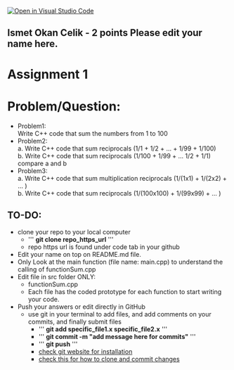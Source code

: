 [![Open in Visual Studio Code](https://classroom.github.com/assets/open-in-vscode-c66648af7eb3fe8bc4f294546bfd86ef473780cde1dea487d3c4ff354943c9ae.svg)](https://classroom.github.com/online_ide?assignment_repo_id=8391190&assignment_repo_type=AssignmentRepo)
## Ismet Okan Celik - 2 points Please edit your name here.

# Assignment 1


# Problem/Question:
 - Problem1: \
    Write C++ code that sum the numbers from 1 to 100
 - Problem2: \
    a. Write C++ code that sum reciprocals (1/1 + 1/2 + … + 1/99 + 1/100)\
    b. Write C++ code that sum reciprocals (1/100 + 1/99 + ... 1/2 + 1/1)\
    compare a and b
 - Problem3: \
    a. Write C++ code that sum multiplication reciprocals (1/(1x1) + 1/(2x2) + … ) \
    b. Write C++ code that sum reciprocals (1/(100x100) + 1/(99x99) + ... )

## TO-DO:
  - clone your repo to your local computer
    - ''' <b>git clone repo_https_url</b> '''
    - repo https url is found under code tab in your github
  - Edit your name on top on README.md file.
  - Only Look at the main function (file name: main.cpp) to understand the calling of functionSum.cpp
  - Edit file in src folder ONLY:
    - functionSum.cpp
    - Each file has the coded prototype for each function to start writing your code.
  - Push your answers or edit directly in GitHub
    - use git in your terminal to add files, and add comments on your commits, and finally submit files
      - ''' <b>git add specific_file1.x specific_file2.x</b> '''
      - ''' <b>git commit -m "add message here for commits"</b> '''
      - ''' <b>git push</b> ''' 
      - [check git website for installation](https://git-scm.com/book/en/v2/Getting-Started-Installing-Git)
      - [check this for how to clone and commit changes](https://www.earthdatascience.org/workshops/intro-version-control-git/basic-git-commands/)
    
      
    
